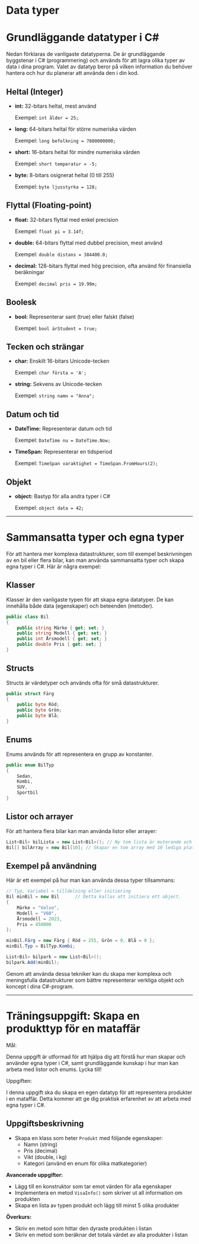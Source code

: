 # Data typer

# Grundläggande datatyper i C#

Nedan förklaras de vanligaste datatyperna. De är grundläggande byggstenar i C# (programmering)  och används för att lagra olika typer av data i dina program. Valet av datatyp beror på vilken information du behöver hantera och hur du planerar att använda den i din kod.

## Heltal (Integer)

- **int:** 32-bitars heltal, mest använd
    
    Exempel: `int ålder = 25;`
    
- **long:** 64-bitars heltal för större numeriska värden
    
    Exempel: `long befolkning = 7800000000;`
    
- **short:** 16-bitars heltal för mindre numeriska värden
    
    Exempel: `short temperatur = -5;`
    
- **byte:** 8-bitars osignerat heltal (0 till 255)
    
    Exempel: `byte ljusstyrka = 128;`
    

## Flyttal (Floating-point)

- **float:** 32-bitars flyttal med enkel precision
    
    Exempel: `float pi = 3.14f;`
    
- **double:** 64-bitars flyttal med dubbel precision, mest använd
    
    Exempel: `double distans = 384400.0;`
    
- **decimal:** 128-bitars flyttal med hög precision, ofta använd för finansiella beräkningar
    
    Exempel: `decimal pris = 19.99m;`
    

## Boolesk

- **bool:** Representerar sant (true) eller falskt (false)
    
    Exempel: `bool ärStudent = true;`
    

## Tecken och strängar

- **char:** Enskilt 16-bitars Unicode-tecken
    
    Exempel: `char första = 'A';`
    
- **string:** Sekvens av Unicode-tecken
    
    Exempel: `string namn = "Anna";`
    

## Datum och tid

- **DateTime:** Representerar datum och tid
    
    Exempel: `DateTime nu = DateTime.Now;`
    
- **TimeSpan:** Representerar en tidsperiod
    
    Exempel: `TimeSpan varaktighet = TimeSpan.FromHours(2);`
    

## Objekt

- **object:** Bastyp för alla andra typer i C#
    
    Exempel: `object data = 42;`
    

---

# Sammansatta typer och egna typer

För att hantera mer komplexa datastrukturer, som till exempel beskrivningen av en bil eller flera bilar, kan man använda sammansatta typer och skapa egna typer i C#. Här är några exempel:

## Klasser

Klasser är den vanligaste typen för att skapa egna datatyper. De kan innehålla både data (egenskaper) och beteenden (metoder).

```csharp
public class Bil
{
    public string Märke { get; set; }
    public string Modell { get; set; }
    public int Årsmodell { get; set; }
    public double Pris { get; set; }
}
```

## Structs

Structs är värdetyper och används ofta för små datastrukturer.

```csharp
public struct Färg
{
    public byte Röd;
    public byte Grön;
    public byte Blå;
}
```

## Enums

Enums används för att representera en grupp av konstanter.

```csharp
public enum BilTyp
{
    Sedan,
    Kombi,
    SUV,
    Sportbil
}
```

## Listor och arrayer

För att hantera flera bilar kan man använda listor eller arrayer:

```csharp
List<Bil> bilLista = new List<Bil>(); // Ny tom lista är muterande och tar så mykt plats den behöver i minnet.
Bil[] bilArray = new Bil[10]; // Skapar en tom array med 10 lediga platser för datatypen som används, i detta fall Bil. Arrayer låser plats i minnet även om de är tomma.
```

## Exempel på användning

Här är ett exempel på hur man kan använda dessa typer tillsammans:

```csharp
// Typ, Variabel = tilldelning eller initiering
Bil minBil = new Bil      // Detta kallas att initiera ett object.
{
    Märke = "Volvo",
    Modell = "V60",
    Årsmodell = 2023,
    Pris = 450000
};

minBil.Färg = new Färg { Röd = 255, Grön = 0, Blå = 0 };
minBil.Typ = BilTyp.Kombi;

List<Bil> bilpark = new List<Bil>();
bilpark.Add(minBil);
```

Genom att använda dessa tekniker kan du skapa mer komplexa och meningsfulla datastrukturer som bättre representerar verkliga objekt och koncept i dina C#-program.

---

# Träningsuppgift: Skapa en produkttyp för en mataffär

Mål:

Denna uppgift är utformad för att hjälpa dig att förstå hur man skapar och använder egna typer i C#, samt grundläggande kunskap i hur man kan arbeta med listor och enums. 
Lycka till!

Uppgiften: 

I denna uppgift ska du skapa en egen datatyp för att representera produkter i en mataffär. Detta kommer att ge dig praktisk erfarenhet av att arbeta med egna typer i C#.

## Uppgiftsbeskrivning

- Skapa en klass som heter `Produkt` med följande egenskaper:
    - Namn (string)
    - Pris (decimal)
    - Vikt (double, i kg)
    - Kategori (använd en enum för olika matkategorier)

**Avancerade uppgifter:**

- Lägg till en konstruktor som tar emot värden för alla egenskaper
- Implementera en metod `VisaInfo()` som skriver ut all information om produkten
- Skapa en lista av typen produkt och lägg till minst 5 olika produkter

**Överkurs:**

- Skriv en metod som hittar den dyraste produkten i listan
- Skriv en metod som beräknar det totala värdet av alla produkter i listan
